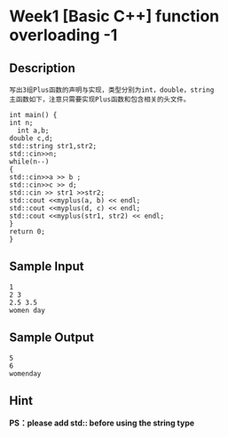 # Week1 [Basic C++] function overloading -1

## Description
```
写出3组Plus函数的声明与实现，类型分别为int，double，string
主函数如下，注意只需要实现Plus函数和包含相关的头文件。
 
int main() {
int n;
  int a,b;
double c,d;
std::string str1,str2;
std::cin>>n;
while(n--)
{
std::cin>>a >> b ;
std::cin>>c >> d;
std::cin >> str1 >>str2;
std::cout <<myplus(a, b) << endl;
std::cout <<myplus(d, c) << endl;
std::cout <<myplus(str1, str2) << endl;
} 
return 0;
}
```

## Sample Input
```
1
2 3
2.5 3.5
women day
```

## Sample Output

```
5
6
womenday
```

## Hint  
**PS：please add std:: before using the string type**

